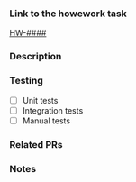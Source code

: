 ### Link to the howework task

[HW-####](https://eduworkspace.tech/school/115/tasks)

### Description

### Testing

- [ ] Unit tests
- [ ] Integration tests
- [ ] Manual tests

### Related PRs

### Notes
